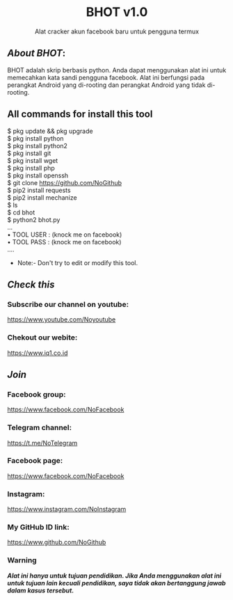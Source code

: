 <h1 align="center">BHOT v1.0</h1>
<p align="center">
      Alat cracker akun facebook baru untuk pengguna termux
</p>

## ***About BHOT***:

BHOT adalah skrip berbasis python. Anda dapat menggunakan alat ini untuk memecahkan kata sandi pengguna facebook. Alat ini berfungsi pada perangkat Android yang di-rooting dan perangkat Android yang tidak di-rooting.

## All commands for install this tool
$ pkg update && pkg upgrade
<br>
$ pkg install python
<br/>
$ pkg install python2
<br/>
$ pkg install git
<br/>
$ pkg install wget
<br/>
$ pkg install php
<br/>
$ pkg install openssh
<br/>
$ git clone https://github.com/NoGithub
<br/>
$ pip2 install requests
<br/>
$ pip2 install mechanize
<br/>
$ ls
<br/>
$ cd bhot
<br/>
$ python2 bhot.py
<br/>
...
<br/>
• TOOL USER : (knock me on facebook)
<br/>
• TOOL PASS : (knock me on facebook)
<br/>
....
<br/>

* Note:- Don't try to edit or modify this tool.

## ***Check this***

### Subscribe our channel on youtube:
https://www.youtube.com/Noyoutube

### Chekout our webite:
https://www.iq1.co.id

## ***Join***

### Facebook group: 
https://www.facebook.com/NoFacebook

### Telegram channel:
https://t.me/NoTelegram

### Facebook page:
https://www.facebook.com/NoFacebook

### Instagram: 
https://www.instagram.com/NoInstagram

### My GitHub ID link:
https://www.github.com/NoGithub

### Warning

***Alat ini hanya untuk tujuan pendidikan. Jika Anda menggunakan alat ini untuk tujuan lain kecuali pendidikan, saya tidak akan bertanggung jawab dalam kasus tersebut.***
